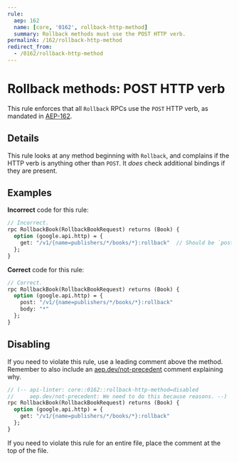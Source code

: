 ```yaml
---
rule:
  aep: 162
  name: [core, '0162', rollback-http-method]
  summary: Rollback methods must use the POST HTTP verb.
permalink: /162/rollback-http-method
redirect_from:
  - /0162/rollback-http-method
---
```


# Rollback methods: POST HTTP verb

This rule enforces that all `Rollback` RPCs use the `POST` HTTP verb, as
mandated in [AEP-162][].

## Details

This rule looks at any method beginning with `Rollback`, and complains
if the HTTP verb is anything other than `POST`. It _does_ check additional
bindings if they are present.

## Examples

**Incorrect** code for this rule:

```proto
// Incorrect.
rpc RollbackBook(RollbackBookRequest) returns (Book) {
  option (google.api.http) = {
    get: "/v1/{name=publishers/*/books/*}:rollback"  // Should be `post:`.
  };
}
```

**Correct** code for this rule:

```proto
// Correct.
rpc RollbackBook(RollbackBookRequest) returns (Book) {
  option (google.api.http) = {
    post: "/v1/{name=publishers/*/books/*}:rollback"
    body: "*"
  };
}
```

## Disabling

If you need to violate this rule, use a leading comment above the method.
Remember to also include an [aep.dev/not-precedent][] comment explaining why.

```proto
// (-- api-linter: core::0162::rollback-http-method=disabled
//     aep.dev/not-precedent: We need to do this because reasons. --)
rpc RollbackBook(RollbackBookRequest) returns (Book) {
  option (google.api.http) = {
    get: "/v1/{name=publishers/*/books/*}:rollback"
  };
}
```

If you need to violate this rule for an entire file, place the comment at the
top of the file.

[aep-162]: https://aep.dev/162
[aep.dev/not-precedent]: https://aep.dev/not-precedent
